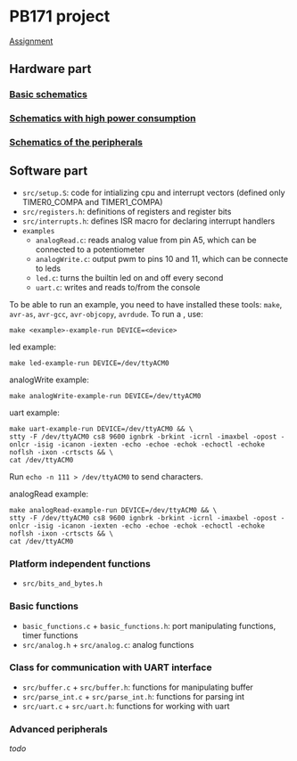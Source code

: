 # PB171 project

[Assignment](doc/TaskSpecification.pdf)

## Hardware part
### [Basic schematics](doc/basic-schematics.md)
### [Schematics with high power consumption](doc/high_power_schematics.md)
### [Schematics of the peripherals](doc/peripherals.md)

## Software part

- `src/setup.S`: code for intializing cpu and interrupt vectors (defined only TIMER0_COMPA and TIMER1_COMPA)
- `src/registers.h`: definitions of registers and register bits
- `src/interrupts.h`: defines ISR macro for declaring interrupt handlers
- `examples`
    - `analogRead.c`: reads analog value from pin A5, which can be connected to a potentiometer
    - `analogWrite.c`: output pwm to pins 10 and 11, which can be connecte to leds
    - `led.c`: turns the builtin led on and off every second
    - `uart.c`: writes and reads to/from the console

To be able to run an example, you need to have installed these tools: `make`, `avr-as`, `avr-gcc`, `avr-objcopy`, `avrdude`. To run a <example>, use:
```
make <example>-example-run DEVICE=<device>
```
led example:
```
make led-example-run DEVICE=/dev/ttyACM0
```
analogWrite example:
```
make analogWrite-example-run DEVICE=/dev/ttyACM0
```

uart example:
```
make uart-example-run DEVICE=/dev/ttyACM0 && \
stty -F /dev/ttyACM0 cs8 9600 ignbrk -brkint -icrnl -imaxbel -opost -onlcr -isig -icanon -iexten -echo -echoe -echok -echoctl -echoke noflsh -ixon -crtscts && \
cat /dev/ttyACM0
```
Run `echo -n 111 > /dev/ttyACM0` to send characters.

analogRead example:
```
make analogRead-example-run DEVICE=/dev/ttyACM0 && \
stty -F /dev/ttyACM0 cs8 9600 ignbrk -brkint -icrnl -imaxbel -opost -onlcr -isig -icanon -iexten -echo -echoe -echok -echoctl -echoke noflsh -ixon -crtscts && \
cat /dev/ttyACM0
```

### Platform independent functions

- `src/bits_and_bytes.h`

### Basic functions

- `basic_functions.c` + `basic_functions.h`: port manipulating functions, timer functions
- `src/analog.h` + `src/analog.c`: analog functions

### Class for communication with UART interface

- `src/buffer.c` + `src/buffer.h`: functions for manipulating buffer
- `src/parse_int.c` + `src/parse_int.h`: functions for parsing int
- `src/uart.c` + `src/uart.h`: functions for working with uart

### Advanced peripherals
_todo_
